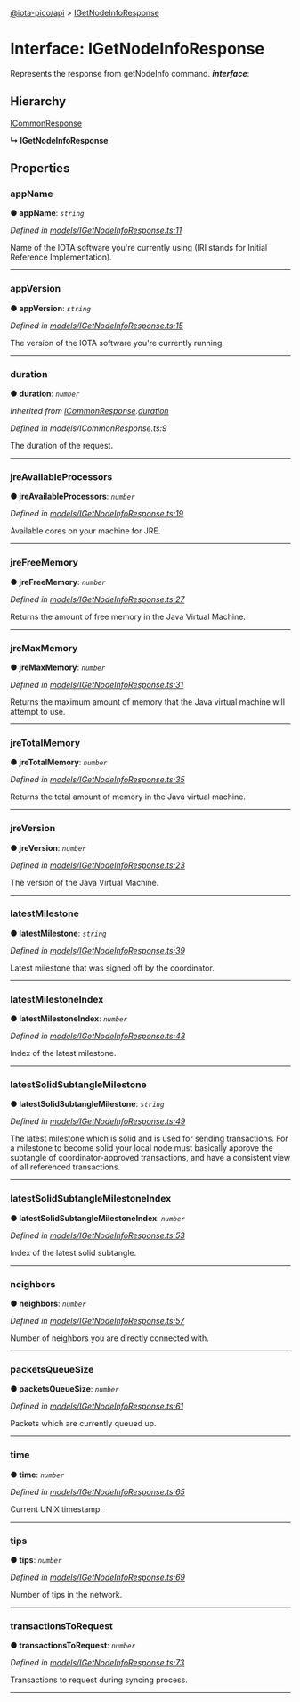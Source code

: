 [@iota-pico/api](../README.md) > [IGetNodeInfoResponse](../interfaces/igetnodeinforesponse.md)



# Interface: IGetNodeInfoResponse


Represents the response from getNodeInfo command.
*__interface__*: 


## Hierarchy


 [ICommonResponse](icommonresponse.md)

**↳ IGetNodeInfoResponse**








## Properties
<a id="appname"></a>

###  appName

**●  appName**:  *`string`* 

*Defined in [models/IGetNodeInfoResponse.ts:11](https://github.com/iotaeco/iota-pico-api/blob/1def555/src/models/IGetNodeInfoResponse.ts#L11)*



Name of the IOTA software you're currently using (IRI stands for Initial Reference Implementation).




___

<a id="appversion"></a>

###  appVersion

**●  appVersion**:  *`string`* 

*Defined in [models/IGetNodeInfoResponse.ts:15](https://github.com/iotaeco/iota-pico-api/blob/1def555/src/models/IGetNodeInfoResponse.ts#L15)*



The version of the IOTA software you're currently running.




___

<a id="duration"></a>

###  duration

**●  duration**:  *`number`* 

*Inherited from [ICommonResponse](icommonresponse.md).[duration](icommonresponse.md#duration)*

*Defined in models/ICommonResponse.ts:9*



The duration of the request.




___

<a id="jreavailableprocessors"></a>

###  jreAvailableProcessors

**●  jreAvailableProcessors**:  *`number`* 

*Defined in [models/IGetNodeInfoResponse.ts:19](https://github.com/iotaeco/iota-pico-api/blob/1def555/src/models/IGetNodeInfoResponse.ts#L19)*



Available cores on your machine for JRE.




___

<a id="jrefreememory"></a>

###  jreFreeMemory

**●  jreFreeMemory**:  *`number`* 

*Defined in [models/IGetNodeInfoResponse.ts:27](https://github.com/iotaeco/iota-pico-api/blob/1def555/src/models/IGetNodeInfoResponse.ts#L27)*



Returns the amount of free memory in the Java Virtual Machine.




___

<a id="jremaxmemory"></a>

###  jreMaxMemory

**●  jreMaxMemory**:  *`number`* 

*Defined in [models/IGetNodeInfoResponse.ts:31](https://github.com/iotaeco/iota-pico-api/blob/1def555/src/models/IGetNodeInfoResponse.ts#L31)*



Returns the maximum amount of memory that the Java virtual machine will attempt to use.




___

<a id="jretotalmemory"></a>

###  jreTotalMemory

**●  jreTotalMemory**:  *`number`* 

*Defined in [models/IGetNodeInfoResponse.ts:35](https://github.com/iotaeco/iota-pico-api/blob/1def555/src/models/IGetNodeInfoResponse.ts#L35)*



Returns the total amount of memory in the Java virtual machine.




___

<a id="jreversion"></a>

###  jreVersion

**●  jreVersion**:  *`number`* 

*Defined in [models/IGetNodeInfoResponse.ts:23](https://github.com/iotaeco/iota-pico-api/blob/1def555/src/models/IGetNodeInfoResponse.ts#L23)*



The version of the Java Virtual Machine.




___

<a id="latestmilestone"></a>

###  latestMilestone

**●  latestMilestone**:  *`string`* 

*Defined in [models/IGetNodeInfoResponse.ts:39](https://github.com/iotaeco/iota-pico-api/blob/1def555/src/models/IGetNodeInfoResponse.ts#L39)*



Latest milestone that was signed off by the coordinator.




___

<a id="latestmilestoneindex"></a>

###  latestMilestoneIndex

**●  latestMilestoneIndex**:  *`number`* 

*Defined in [models/IGetNodeInfoResponse.ts:43](https://github.com/iotaeco/iota-pico-api/blob/1def555/src/models/IGetNodeInfoResponse.ts#L43)*



Index of the latest milestone.




___

<a id="latestsolidsubtanglemilestone"></a>

###  latestSolidSubtangleMilestone

**●  latestSolidSubtangleMilestone**:  *`string`* 

*Defined in [models/IGetNodeInfoResponse.ts:49](https://github.com/iotaeco/iota-pico-api/blob/1def555/src/models/IGetNodeInfoResponse.ts#L49)*



The latest milestone which is solid and is used for sending transactions. For a milestone to become solid your local node must basically approve the subtangle of coordinator-approved transactions, and have a consistent view of all referenced transactions.




___

<a id="latestsolidsubtanglemilestoneindex"></a>

###  latestSolidSubtangleMilestoneIndex

**●  latestSolidSubtangleMilestoneIndex**:  *`number`* 

*Defined in [models/IGetNodeInfoResponse.ts:53](https://github.com/iotaeco/iota-pico-api/blob/1def555/src/models/IGetNodeInfoResponse.ts#L53)*



Index of the latest solid subtangle.




___

<a id="neighbors"></a>

###  neighbors

**●  neighbors**:  *`number`* 

*Defined in [models/IGetNodeInfoResponse.ts:57](https://github.com/iotaeco/iota-pico-api/blob/1def555/src/models/IGetNodeInfoResponse.ts#L57)*



Number of neighbors you are directly connected with.




___

<a id="packetsqueuesize"></a>

###  packetsQueueSize

**●  packetsQueueSize**:  *`number`* 

*Defined in [models/IGetNodeInfoResponse.ts:61](https://github.com/iotaeco/iota-pico-api/blob/1def555/src/models/IGetNodeInfoResponse.ts#L61)*



Packets which are currently queued up.




___

<a id="time"></a>

###  time

**●  time**:  *`number`* 

*Defined in [models/IGetNodeInfoResponse.ts:65](https://github.com/iotaeco/iota-pico-api/blob/1def555/src/models/IGetNodeInfoResponse.ts#L65)*



Current UNIX timestamp.




___

<a id="tips"></a>

###  tips

**●  tips**:  *`number`* 

*Defined in [models/IGetNodeInfoResponse.ts:69](https://github.com/iotaeco/iota-pico-api/blob/1def555/src/models/IGetNodeInfoResponse.ts#L69)*



Number of tips in the network.




___

<a id="transactionstorequest"></a>

###  transactionsToRequest

**●  transactionsToRequest**:  *`number`* 

*Defined in [models/IGetNodeInfoResponse.ts:73](https://github.com/iotaeco/iota-pico-api/blob/1def555/src/models/IGetNodeInfoResponse.ts#L73)*



Transactions to request during syncing process.




___


